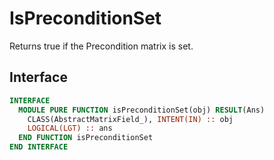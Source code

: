 # IsPreconditionSet

Returns true if the Precondition matrix is set.

## Interface

```fortran
INTERFACE
  MODULE PURE FUNCTION isPreconditionSet(obj) RESULT(Ans)
    CLASS(AbstractMatrixField_), INTENT(IN) :: obj
    LOGICAL(LGT) :: ans
  END FUNCTION isPreconditionSet
END INTERFACE
```
